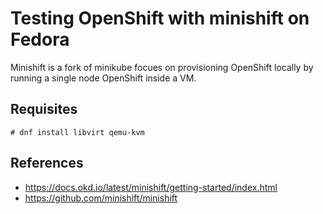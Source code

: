 # Testing OpenShift with minishift on Fedora

Minishift is a fork of minikube focues on provisioning OpenShift locally by running a single node
OpenShift inside a VM.

## Requisites

```
# dnf install libvirt qemu-kvm
```






## References

* https://docs.okd.io/latest/minishift/getting-started/index.html
* https://github.com/minishift/minishift
